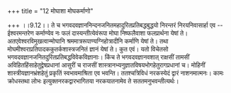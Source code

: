 +++
title = "12 मोघाशा मोघकर्माणो"

+++
।।9.12।। ते च भगवदवज्ञाननिन्दनजनितमहादुरितप्रतिबद्धबुद्धयो निरन्तरं
निरयनिवासार्हा एव -- ईश्वरमन्तरेण कर्माण्येव नः फलं दास्यन्तीत्येवंरूपा
मोघा निष्फलैवाशा फलप्रार्थना येषां ते। अतएवेश्वरविमुखत्वान्मोघानि
श्रममात्ररूपाण्यग्निहोत्रादीनि कर्माणि येषां ते। तथा
मोघमीश्वराप्रतिपादककुतर्कशास्त्रजनितं ज्ञानं येषां ते। कुत एवं। यतो
विचेतसो भगवदवज्ञानजनितदुरितप्रतिबद्धविवेकविज्ञानाः। किंच ते
भगवदवज्ञानवशात् राक्षसीं तामसीं अविहितहिंसाहेतुद्वेषप्रधानां आसुरीं च
राजसीं शास्त्रानभ्यनुज्ञातविषयभोगहेतुरागप्रधानां च। मोहिनीं
शास्त्रीयज्ञानभ्रंशहेतुं प्रकृतिं स्वभावमाश्रिता एव भवन्ति।
ततश्चत्रिविधं नरकस्येदं द्वारं नाशनमात्मनः। कामः क्रोधस्तथा लोभः
इत्युक्तनरकद्वारभागितया नरकयातनामेव ते सततमनुभवन्तीत्यर्थः।

